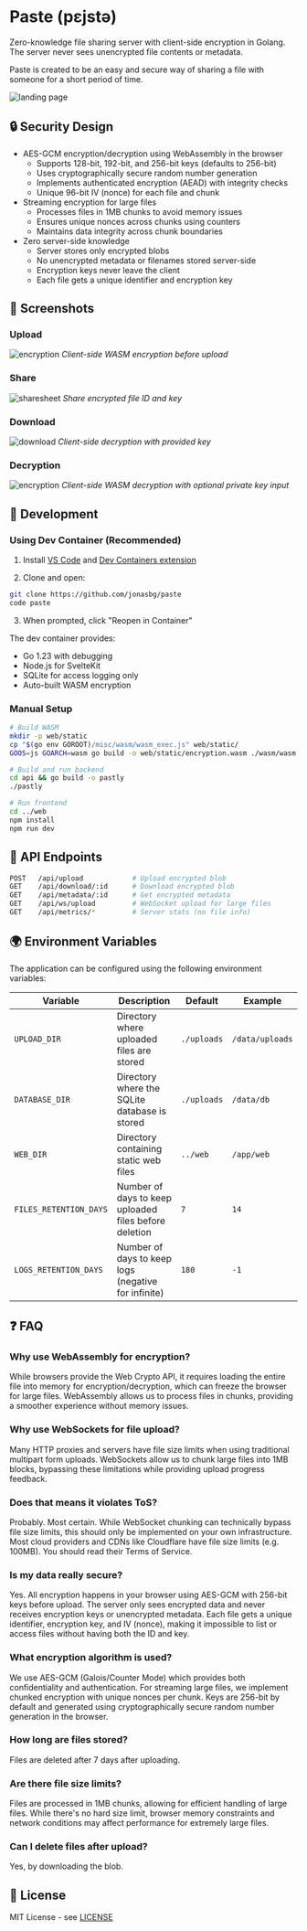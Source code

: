 # Paste (pɛjstə)

Zero-knowledge file sharing server with client-side encryption in Golang. The server never sees unencrypted file contents or metadata.

Paste is created to be an easy and secure way of sharing a file with someone for a short period of time.

![landing page](.github/docs/index.png)

## 🔒 Security Design

- AES-GCM encryption/decryption using WebAssembly in the browser
  - Supports 128-bit, 192-bit, and 256-bit keys (defaults to 256-bit)
  - Uses cryptographically secure random number generation
  - Implements authenticated encryption (AEAD) with integrity checks
  - Unique 96-bit IV (nonce) for each file and chunk
- Streaming encryption for large files
  - Processes files in 1MB chunks to avoid memory issues
  - Ensures unique nonces across chunks using counters
  - Maintains data integrity across chunk boundaries
- Zero server-side knowledge
  - Server stores only encrypted blobs
  - No unencrypted metadata or filenames stored server-side
  - Encryption keys never leave the client
  - Each file gets a unique identifier and encryption key

## 📸 Screenshots

### Upload
![encryption](.github/docs/encyption.png)
*Client-side WASM encryption before upload*

### Share
![sharesheet](.github/docs/sharesheet.png)
*Share encrypted file ID and key*

### Download
![download](.github/docs/download.png)
*Client-side decryption with provided key*

### Decryption
![encryption](.github/docs/decryption.png)
*Client-side WASM decryption with optional private key input*

## 🚀 Development

### Using Dev Container (Recommended)

1. Install [VS Code](https://code.visualstudio.com/) and [Dev Containers extension](https://marketplace.visualstudio.com/items?itemName=ms-vscode-remote.remote-containers)

2. Clone and open:
```bash
git clone https://github.com/jonasbg/paste
code paste
```

3. When prompted, click "Reopen in Container"

The dev container provides:
- Go 1.23 with debugging
- Node.js for SvelteKit
- SQLite for access logging only
- Auto-built WASM encryption

### Manual Setup

```bash
# Build WASM
mkdir -p web/static
cp "$(go env GOROOT)/misc/wasm/wasm_exec.js" web/static/
GOOS=js GOARCH=wasm go build -o web/static/encryption.wasm ./wasm/wasm.go

# Build and run backend
cd api && go build -o pastly
./pastly

# Run frontend
cd ../web
npm install
npm run dev
```

## 🔌 API Endpoints

```bash
POST   /api/upload            # Upload encrypted blob
GET    /api/download/:id      # Download encrypted blob
GET    /api/metadata/:id      # Get encrypted metadata
GET    /api/ws/upload         # WebSocket upload for large files
GET    /api/metrics/*         # Server stats (no file info)
```

## 🌍 Environment Variables

The application can be configured using the following environment variables:

| Variable | Description | Default | Example |
|----------|-------------|---------|---------|
| `UPLOAD_DIR` | Directory where uploaded files are stored | `./uploads` | `/data/uploads` |
| `DATABASE_DIR` | Directory where the SQLite database is stored | `./uploads` | `/data/db` |
| `WEB_DIR` | Directory containing static web files | `../web` | `/app/web` |
| `FILES_RETENTION_DAYS` | Number of days to keep uploaded files before deletion | `7` | `14` |
| `LOGS_RETENTION_DAYS` | Number of days to keep logs (negative for infinite) | `180` | `-1` |

## ❓ FAQ

### Why use WebAssembly for encryption?
While browsers provide the Web Crypto API, it requires loading the entire file into memory for encryption/decryption, which can freeze the browser for large files. WebAssembly allows us to process files in chunks, providing a smoother experience without memory issues.

### Why use WebSockets for file upload?
Many HTTP proxies and servers have file size limits when using traditional multipart form uploads. WebSockets allow us to chunk large files into 1MB blocks, bypassing these limitations while providing upload progress feedback.

### Does that means it violates ToS?
Probably. Most certain. While WebSocket chunking can technically bypass file size limits, this should only be implemented on your own infrastructure. Most cloud providers and CDNs like Cloudflare have file size limits (e.g. 100MB). You should read their Terms of Service.

### Is my data really secure?
Yes. All encryption happens in your browser using AES-GCM with 256-bit keys before upload. The server only sees encrypted data and never receives encryption keys or unencrypted metadata. Each file gets a unique identifier, encryption key, and IV (nonce), making it impossible to list or access files without having both the ID and key.

### What encryption algorithm is used?
We use AES-GCM (Galois/Counter Mode) which provides both confidentiality and authentication. For streaming large files, we implement chunked encryption with unique nonces per chunk. Keys are 256-bit by default and generated using cryptographically secure random number generation in the browser.

### How long are files stored?
Files are deleted after 7 days after uploading.

### Are there file size limits?
Files are processed in 1MB chunks, allowing for efficient handling of large files. While there's no hard size limit, browser memory constraints and network conditions may affect performance for extremely large files.

### Can I delete files after upload?
Yes, by downloading the blob.

## 📝 License

MIT License - see [LICENSE](LICENSE)